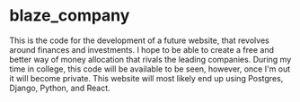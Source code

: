 # blaze_company
This is the code for the development of a future website, that revolves around finances and investments. 
I hope to be able to create a free and better way of money allocation that rivals the leading companies. 
During my time in college, this code will be available to be seen, however, once I'm out it will become private. 
This website will most likely end up using Postgres, Django, Python, and React.
